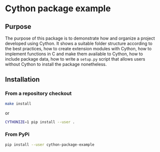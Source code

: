 Cython package example
======================

Purpose
-------

The purpose of this package is to demonstrate how and organize a project developed using Cython.
It shows a suitable folder structure according to the best practices, how to create extension modules with Cython, how to implement functions in C and make them available to Cython, how to include package data, how to write a `setup.py` script that allows users without Cython to install the package nonetheless.

Installation
------------

### From a repository checkout

```bash
make install
```
or
```bash
CYTHONIZE=1 pip install --user .
```

### From PyPi

```bash
pip install --user cython-package-example
```
